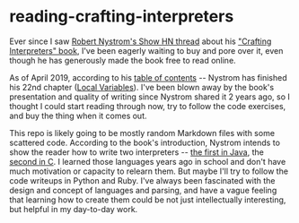 # reading-crafting-interpreters

Ever since I saw [Robert Nystrom's Show HN thread](https://news.ycombinator.com/item?id=13406081) about his ["Crafting Interpreters" book](http://www.craftinginterpreters.com/), I've been eagerly waiting to buy and pore over it, even though he has generously made the book free to read online.

As of April 2019, according to his [table of contents](https://craftinginterpreters.com/contents.html) -- Nystrom has finished his 22nd chapter ([Local Variables](https://craftinginterpreters.com/local-variables.html)). I've been blown away by the book's presentation and quality of writing since Nystrom shared it 2 years ago, so I thought I could start reading through now, try to follow the code exercises, and buy the thing when it comes out.

This repo is likely going to be mostly random Markdown files with some scattered code. According to the book's introduction, Nystrom intends to show the reader how to write two interpreters -- [the first in Java](https://craftinginterpreters.com/introduction.html#the-first-interpreter), the [second in C](https://craftinginterpreters.com/introduction.html#the-second-interpreter). I learned those languages years ago in school and don't have much motivation or capacity to relearn them. But maybe I'll try to follow the code writeups in Python and Ruby. I've always been fascinated with the design and concept of languages and parsing, and have a vague feeling that learning how to create them could be not just intellectually interesting, but helpful in my day-to-day work.



